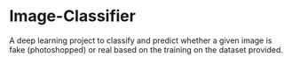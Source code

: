 # Image-Classifier
A deep learning project to classify and predict whether a given image is fake (photoshopped) or real based on the training on the dataset provided.
